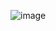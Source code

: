 ![image](https://github.com/pinhers/Ethical-Hacking/assets/145346889/40e3de55-1c76-484c-9af9-4a0b68053ba8)
